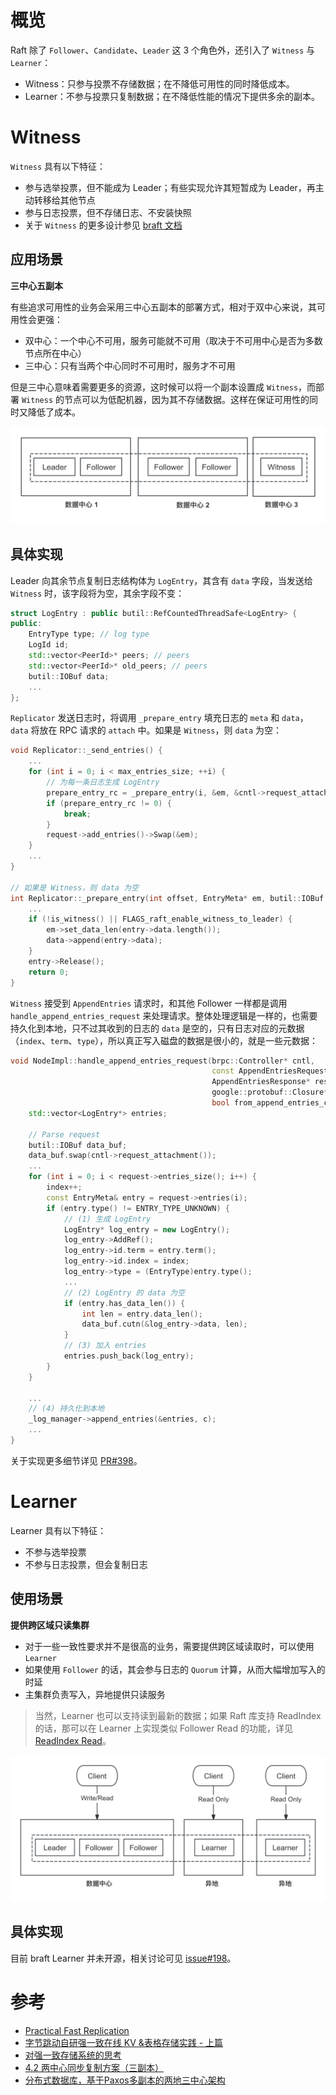 概览
===

Raft 除了 `Follower`、`Candidate`、`Leader` 这 3 个角色外，还引入了 `Witness` 与 `Learner`：

* Witness：只参与投票不存储数据；在不降低可用性的同时降低成本。
* Learner：不参与投票只复制数据；在不降低性能的情况下提供多余的副本。

Witness
===

`Witness` 具有以下特征：

* 参与选举投票，但不能成为 Leader；有些实现允许其短暂成为 Leader，再主动转移给其他节点
* 参与日志投票，但不存储日志、不安装快照
* 关于 `Witness` 的更多设计参见 [braft 文档](https://github.com/baidu/braft/blob/master/docs/cn/witness.md)

应用场景
---

**三中心五副本**

有些追求可用性的业务会采用三中心五副本的部署方式，相对于双中心来说，其可用性会更强：
* 双中心：一个中心不可用，服务可能就不可用（取决于不可用中心是否为多数节点所在中心）
* 三中心：只有当两个中心同时不可用时，服务才不可用

但是三中心意味着需要更多的资源，这时候可以将一个副本设置成 `Witness`，而部署 `Witness` 的节点可以为低配机器，因为其不存储数据。这样在保证可用性的同时又降低了成本。

![图 3.15  Witness 的应用](image/3.15.png)

具体实现
---

Leader 向其余节点复制日志结构体为 `LogEntry`，其含有 `data` 字段，当发送给 `Witness` 时，该字段将为空，其余字段不变：

```cpp
struct LogEntry : public butil::RefCountedThreadSafe<LogEntry> {
public:
    EntryType type; // log type
    LogId id;
    std::vector<PeerId>* peers; // peers
    std::vector<PeerId>* old_peers; // peers
    butil::IOBuf data;
    ...
};
```


`Replicator` 发送日志时，将调用 `_prepare_entry` 填充日志的 `meta` 和 `data`，`data` 将放在 RPC 请求的 `attach` 中。如果是 `Witness`，则 `data` 为空：

```cpp
void Replicator::_send_entries() {
    ...
    for (int i = 0; i < max_entries_size; ++i) {
        // 为每一条日志生成 LogEntry
        prepare_entry_rc = _prepare_entry(i, &em, &cntl->request_attachment());
        if (prepare_entry_rc != 0) {
            break;
        }
        request->add_entries()->Swap(&em);
    }
    ...
}

// 如果是 Witness，则 data 为空
int Replicator::_prepare_entry(int offset, EntryMeta* em, butil::IOBuf *data) {
    ...
    if (!is_witness() || FLAGS_raft_enable_witness_to_leader) {
        em->set_data_len(entry->data.length());
        data->append(entry->data);
    }
    entry->Release();
    return 0;
}
```

`Witness` 接受到 `AppendEntries` 请求时，和其他 Follower 一样都是调用 `handle_append_entries_request` 来处理请求。整体处理逻辑是一样的，也需要持久化到本地，只不过其收到的日志的 `data` 是空的，只有日志对应的元数据（`index`、`term`、`type`），所以真正写入磁盘的数据是很小的，就是一些元数据：

```cpp
void NodeImpl::handle_append_entries_request(brpc::Controller* cntl,
                                             const AppendEntriesRequest* request,
                                             AppendEntriesResponse* response,
                                             google::protobuf::Closure* done,
                                             bool from_append_entries_cache) {
    std::vector<LogEntry*> entries;

    // Parse request
    butil::IOBuf data_buf;
    data_buf.swap(cntl->request_attachment());
    ...
    for (int i = 0; i < request->entries_size(); i++) {
        index++;
        const EntryMeta& entry = request->entries(i);
        if (entry.type() != ENTRY_TYPE_UNKNOWN) {
            // (1) 生成 LogEntry
            LogEntry* log_entry = new LogEntry();
            log_entry->AddRef();
            log_entry->id.term = entry.term();
            log_entry->id.index = index;
            log_entry->type = (EntryType)entry.type();
            ...
            // (2) LogEntry 的 data 为空
            if (entry.has_data_len()) {
                int len = entry.data_len();
                data_buf.cutn(&log_entry->data, len);
            }
            // (3) 加入 entries
            entries.push_back(log_entry);
        }
    }

    ...
    // (4) 持久化到本地
    _log_manager->append_entries(&entries, c);
    ...
}
```

关于实现更多细节详见 [PR#398](https://github.com/baidu/braft/pull/398)。

Learner
===

Learner 具有以下特征：

* 不参与选举投票
* 不参与日志投票，但会复制日志

使用场景
---

**提供跨区域只读集群**

* 对于一些一致性要求并不是很高的业务，需要提供跨区域读取时，可以使用 `Learner`
* 如果使用 `Follower` 的话，其会参与日志的 `Quorum` 计算，从而大幅增加写入的时延
* 主集群负责写入，异地提供只读服务

> 当然，Learner 也可以支持读到最新的数据；如果 Raft 库支持 ReadIndex 的话，那可以在 Learner 上实现类似 Follower Read 的功能，详见 [ReadIndex Read](/ch03/3.2/optimization.md#xian-xing-yi-zhi-xing-du)。

![图 3.16  Learner 的应用场景](image/3.16.png)

具体实现
---
目前 braft Learner 并未开源，相关讨论可见 [issue#198](https://github.com/baidu/braft/issues/198)。

参考
===

* [Practical Fast Replication](https://zhuanlan.zhihu.com/p/59991142)
* [字节跳动自研强一致在线 KV &表格存储实践 - 上篇](https://cloud.tencent.com/developer/news/654234)
* [对强一致存储系统的思考](https://zhuanlan.zhihu.com/p/664750172)
* [4.2 两中心同步复制方案（三副本）](https://book.tidb.io/session4/chapter4/two-dc-raft.html)
* [分布式数据库，基于Paxos多副本的两地三中心架构](https://zhuanlan.zhihu.com/p/664750172)